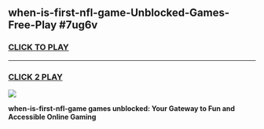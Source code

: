 
## when-is-first-nfl-game-Unblocked-Games-Free-Play #7ug6v
<h3>
<a href="https://us.freeplayer.one?title=when-is-first-nfl-game&ref=9M">CLICK TO PLAY</a></h3>
<hr>

<h3>
<a href="https://us.freeplayer.one?title=when-is-first-nfl-game&ref=9M">CLICK 2 PLAY</a>
  
</h3>

<a href="https://us.freeplayer.one?title=when-is-first-nfl-game&ref=9M"><img src="https://clearcache.store/games.png"></a>


**when-is-first-nfl-game games unblocked: Your Gateway to Fun and Accessible Online Gaming**
